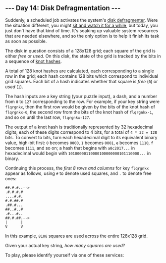 <article class="day-desc"><h2>--- Day 14: Disk Defragmentation ---</h2><p>Suddenly, a scheduled job activates the system's <a href="https://en.wikipedia.org/wiki/Defragmentation">disk defragmenter</a>. Were the situation different, you might <a href="https://www.youtube.com/watch?v=kPv1gQ5Rs8A&t=37">sit and watch it for a while</a>, but today, you just don't have that kind of time. It's soaking up valuable system resources that are needed elsewhere, and so the only option is to help it finish its task as soon as possible.</p>
<p>The disk in question consists of a 128x128 grid; each square of the grid is either <em>free</em> or <em>used</em>. On this disk, the state of the grid is tracked by the bits in a sequence of <a href="10">knot hashes</a>.</p>
<p>A total of 128 knot hashes are calculated, each corresponding to a single row in the grid; each hash contains 128 bits which correspond to individual grid squares. Each bit of a hash indicates whether that square is <em>free</em> (<code>0</code>) or <em>used</em> (<code>1</code>).</p>
<p>The hash inputs are a key string (your puzzle input), a dash, and a number from <code>0</code> to <code>127</code> corresponding to the row.  For example, if your key string were <code>flqrgnkx</code>, then the first row would be given by the bits of the knot hash of <code>flqrgnkx-0</code>, the second row from the bits of the knot hash of <code>flqrgnkx-1</code>, and so on until the last row, <code>flqrgnkx-127</code>.</p>
<p>The output of a knot hash is traditionally represented by 32 hexadecimal digits; each of these digits correspond to 4 bits, for a total of <code>4 * 32 = 128</code> bits. To convert to bits, turn each hexadecimal digit to its equivalent binary value, high-bit first: <code>0</code> becomes <code>0000</code>, <code>1</code> becomes <code>0001</code>, <code>e</code> becomes <code>1110</code>, <code>f</code> becomes <code>1111</code>, and so on; a hash that begins with <code>a0c2017...</code> in hexadecimal would begin with <code>10100000110000100000000101110000...</code> in binary.</p>
<p>Continuing this process, the <em>first 8 rows and columns</em> for key <code>flqrgnkx</code> appear as follows, using <code>#</code> to denote used squares, and <code>.</code> to denote free ones:</p>
<pre><code>##.#.#..-->
.#.#.#.#   
....#.#.   
#.#.##.#   
.##.#...   
##..#..#   
.#...#..   
##.#.##.-->
|      |   
V      V   
</code></pre>
<p>In this example, <code>8108</code> squares are used across the entire 128x128 grid.</p>
<p>Given your actual key string, <em>how many squares are used</em>?</p>
</article>
<p>To play, please identify yourself via one of these services:</p>
